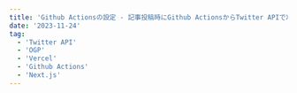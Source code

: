 ```yaml
---
title: 'Github Actionsの設定 - 記事投稿時にGithub ActionsからTwitter APIでXにポストしていい感じにOGPを表示するまでの奮闘記 その2'
date: '2023-11-24'
tag:
  - 'Twitter API'
  - 'OGP'
  - 'Vercel'
  - 'Github Actions'
  - 'Next.js'
---
```

